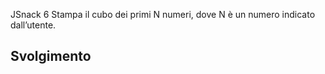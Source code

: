 JSnack 6
 Stampa il cubo dei primi N numeri, dove N è un numero indicato dall’utente.
## Svolgimento